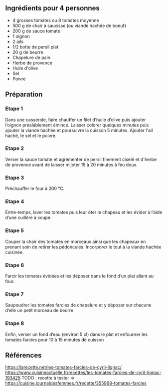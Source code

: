 ## Ingrédients pour 4 personnes

- 4 grosses tomates ou 8 tomates moyenne
- 500 g de chair à saucisse (ou viande hachée de boeuf)
- 200 g de sauce tomate
- 1 oignon
- 2 ails
- 1/2 botte de persil plat
- 20 g de beurre
- Chapelure de pain
- Herbe de provence
- Huile d'olive
- Sel
- Poivre

## Préparation

### Etape 1

Dans une casserole, faire chauffer un filet d’huile d’olive puis ajouter l’oignon préalablement émincé. Laisser colorer quelques minutes puis ajouter la viande hachée et poursuivre la cuisson 5 minutes. Ajouter l'ail haché, le sel et le poivre.

### Etape 2

Verser la sauce tomate et agrémenter de persil finement ciselé et d'herbe de provence avant de laisser mijoter 15 à 20 minutes à feu doux.

### Etape 3

Préchauffer le four à 200 °C.

### Etape 4

Entre-temps, laver les tomates puis leur ôter le chapeau et les évider à l’aide d’une cuillère à soupe.

### Etape 5

Couper la chair des tomates en morceaux ainsi que les chapeaux en prenant soin de retirer les pédoncules. Incorporer le tout à la viande hachée cuisinée.

### Etape 6

Farcir les tomates évidées et les déposer dans le fond d’un plat allant au four.

### Etape 7

Saupoudrer les tomates farcies de chapelure et y déposer sur chacune d’elle un petit morceau de beurre.

### Etape 8

Enfin, verser un fond d’eau (environ 5 cl) dans le plat et enfourner les tomates farcies pour 10 à 15 minutes de cuisson

## Références

https://larecette.net/les-tomates-farcies-de-cyril-lignac/
https://www.cuisineactuelle.fr/recettes/les-tomates-farcies-de-cyril-lignac-193425
TODO : recette à tester => https://cuisine.journaldesfemmes.fr/recette/355968-tomates-farcies
